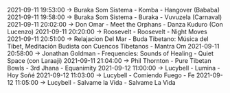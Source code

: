 2021-09-11 19:53:00 -> Buraka Som Sistema - Komba - Hangover (Bababa)
2021-09-11 19:58:00 -> Buraka Som Sistema - Buraka - Vuvuzela (Carnaval)
2021-09-11 20:02:00 -> Don Omar - Meet the Orphans - Danza Kuduro (Con Lucenzo)
2021-09-11 20:20:00 -> Roosevelt - Roosevelt - Night Moves
2021-09-11 20:51:00 -> Relajacion Del Mar - Buda Tibetano: Música del Tibet, Meditación Budista con Cuencos Tibetanos - Mantra Om
2021-09-11 20:58:00 -> Jonathan Goldman - Frequencies: Sounds of Healing - Quiet Space (con Laraaji)
2021-09-11 21:04:00 -> Phil Thornton - Pure Tibetan Bowls - 3rd Jhana - Equanimity
2021-09-12 11:00:00 -> Lucybell - Lumina - Hoy Soñé
2021-09-12 11:03:00 -> Lucybell - Comiendo Fuego - Fe
2021-09-12 11:05:00 -> Lucybell - Salvame la Vida - Salvame La Vida
